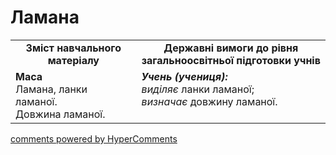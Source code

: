 <div id="hypercomments_widget" class="js-hypercomments-widget invisible"></div>

# Ламана
<table>
  <tr>
    <td width="40%" align="center"><b>Зміст навчального матеріалу<b></td>
    <td width="60%" align="center"><b>Державні вимоги до рівня загальноосвітньої підготовки учнів</b></td>
  </tr>
  <tr>
    <td width="40%" style="vertical-align:top !important;"><b>Маса</b><br>
Ламана, ланки ламаної.<br> 
Довжина ламаної.<br></td>
    <td width="60%" style="vertical-align:top !important;"><i><b>Учень (учениця):</b></i><br>
<i>виділяє</i> ланки ламаної;<br>
<i>визначає</i> довжину ламаної.<br></td>
  </tr>
</table>

<div class="js-hypercomments-container">
    <a href="http://hypercomments.com" class="hc-link" title="comments widget">comments powered by HyperComments</a>
</div>